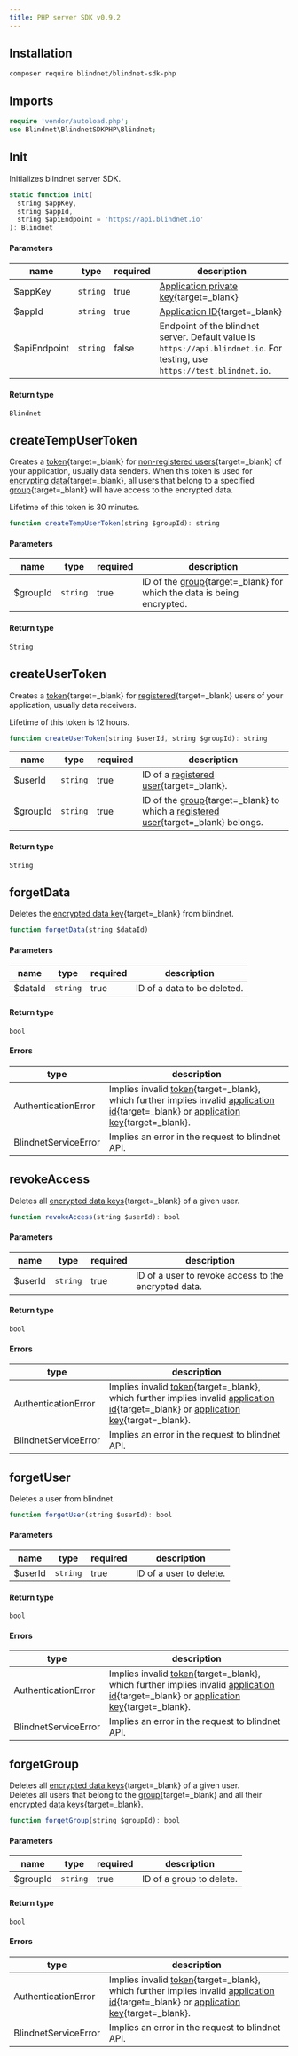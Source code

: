 ```yaml
---
title: PHP server SDK v0.9.2
---
```


## Installation

```console 
composer require blindnet/blindnet-sdk-php
```

## Imports
```php linenums="1"
require 'vendor/autoload.php';
use Blindnet\BlindnetSDKPHP\Blindnet;
```

## Init
Initializes blindnet server SDK.

```js
static function init(
  string $appKey,
  string $appId,
  string $apiEndpoint = 'https://api.blindnet.io'
): Blindnet
```

#### Parameters
name | type | required | description
---- | ---- | -------- | -----------
$appKey | `string` | true | [Application private key](../../../other/glossary.md){target=_blank}
$appId | `string` | true | [Application ID](../../../other/glossary.md){target=_blank}
$apiEndpoint | `string` | false | Endpoint of the blindnet server. Default value is `https://api.blindnet.io`. For testing, use `https://test.blindnet.io`.

#### Return type
`Blindnet`

## createTempUserToken
Creates a [token](../../../other/glossary.md){target=_blank} for [non-registered users](../../../other/glossary.md){target=_blank} of your application, usually data senders.
When this token is used for [encrypting data](../../../guides/encrypt.md){target=_blank}, all users that belong to a specified [group](../../../other/glossary.md){target=_blank} will have access to the encrypted data.

Lifetime of this token is 30 minutes.

```js
function createTempUserToken(string $groupId): string
```

#### Parameters
name | type | required | description
---- | ---- | -------- | -----------
$groupId | `string` | true | ID of the [group](../../../other/glossary.md){target=_blank} for which the data is being encrypted.

#### Return type
`String`

## createUserToken
Creates a [token](../../../other/glossary.md){target=_blank} for [registered](../../../other/glossary.md){target=_blank} users of your application, usually data receivers.

Lifetime of this token is 12 hours.

```js
function createUserToken(string $userId, string $groupId): string
```

name | type | required | description
---- | ---- | -------- | -----------
$userId | `string` | true | ID of a [registered user](../../../other/glossary.md){target=_blank}.
$groupId | `string` | true | ID of the [group](../../../other/glossary.md){target=_blank} to which a [registered user](../../../other/glossary.md){target=_blank} belongs.

#### Return type
`String`

## forgetData
Deletes the [encrypted data key](../../../other/glossary.md){target=_blank} from blindnet.

```js
function forgetData(string $dataId)
```

#### Parameters
name | type | required | description
---- | ---- | -------- | -----------
$dataId | `string` | true | ID of a data to be deleted.

#### Return type
`bool`

#### Errors
type | description
---- | -----------
AuthenticationError | Implies invalid [token](../../../other/glossary.md){target=_blank}, which further implies invalid [application id](../../../other/glossary.md){target=_blank} or [application key](../../../other/glossary.md){target=_blank}.
BlindnetServiceError | Implies an error in the request to blindnet API.

## revokeAccess
Deletes all [encrypted data keys](../../../other/glossary.md){target=_blank} of a given user.

```js
function revokeAccess(string $userId): bool
```

#### Parameters
name | type | required | description
---- | ---- | -------- | -----------
$userId | `string` | true | ID of a user to revoke access to the encrypted data.

#### Return type
`bool`

#### Errors
type | description
---- | -----------
AuthenticationError | Implies invalid [token](../../../other/glossary.md){target=_blank}, which further implies invalid [application id](../../../other/glossary.md){target=_blank} or [application key](../../../other/glossary.md){target=_blank}.
BlindnetServiceError | Implies an error in the request to blindnet API.

## forgetUser
Deletes a user from blindnet.

```js
function forgetUser(string $userId): bool
```

#### Parameters
name | type | required | description
---- | ---- | -------- | -----------
$userId | `string` | true | ID of a user to delete.

#### Return type
`bool`

#### Errors
type | description
---- | -----------
AuthenticationError | Implies invalid [token](../../../other/glossary.md){target=_blank}, which further implies invalid [application id](../../../other/glossary.md){target=_blank} or [application key](../../../other/glossary.md){target=_blank}.
BlindnetServiceError | Implies an error in the request to blindnet API.

## forgetGroup
Deletes all [encrypted data keys](../../../other/glossary.md){target=_blank} of a given user.  
Deletes all users that belong to the [group](../../../other/glossary.md){target=_blank} and all their [encrypted data keys](../../../other/glossary.md){target=_blank}.

```js
function forgetGroup(string $groupId): bool
```

#### Parameters
name | type | required | description
---- | ---- | -------- | -----------
$groupId | `string` | true | ID of a group to delete.

#### Return type
`bool`

#### Errors
type | description
---- | -----------
AuthenticationError | Implies invalid [token](../../../other/glossary.md){target=_blank}, which further implies invalid [application id](../../../other/glossary.md){target=_blank} or [application key](../../../other/glossary.md){target=_blank}.
BlindnetServiceError | Implies an error in the request to blindnet API.
